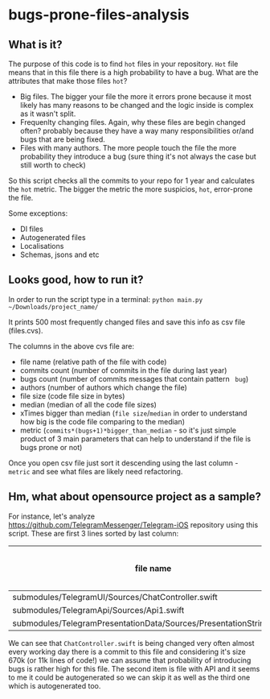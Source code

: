 # bugs-prone-files-analysis


## What is it?
The purpose of this code is to find `hot` files in your repository. `Hot` file means that in this file there is a high probability to have a bug. 
What are the attributes that make those files `hot`?
* Big files. The bigger your file the more it errors prone because it most likely has many reasons to be changed and the logic inside is complex as it wasn't split. 
* Frequenlty changing files. Again, why these files are begin changed often? probably because they have a way many responsibilities or/and bugs that are being fixed.
* Files with many authors. The more people touch the file the more probability they introduce a bug (sure thing it's not always the case but still worth to check) 

So this script checks all the commits to your repo for 1 year and calculates the `hot` metric. The bigger the metric the more suspicios, `hot`, error-prone the file.

Some exceptions:
* DI files
* Autogenerated files
* Localisations
* Schemas, jsons and etc


## Looks good, how to run it?
In order to run the script type in a terminal:
`python main.py ~/Downloads/project_name/`

It prints 500 most frequently changed files and save this info as csv file (files.cvs).

The columns in the above cvs file are:
* file name (relative path of the file with code) 
* commits count (number of commits in the file during last year)
* bugs count (number of commits messages that contain pattern ` bug`)
* authors (number of authors which change the file)
* file size (code file size in bytes)
* median (median of all the code file sizes)
* xTimes bigger than median (`file size`/`median` in order to understand how big is the code file comparing to the median)
* metric (`commits*(bugs+1)*bigger_than_median` - so it's just simple product of 3 main parameters that can help to understand if the file is bugs prone or not)

Once you open csv file just sort it descending using the last column - `metric` and see what files are likely need refactoring.


## Hm, what about opensource project as a sample?
For instance, let's analyze https://github.com/TelegramMessenger/Telegram-iOS repository using this script. These are first 3 lines sorted by last column: 

| file name        | commits count           | bugs count  | authors | file size | median | xTimes bigger than median | metric = commits*(bugs + 1)*bigger_than_median |
| ------------- |----- | ----- | ----- | ----- | ----- | ----- | ----- |
| submodules/TelegramUI/Sources/ChatController.swift | 211 | 1 | 2 | 670211 | 11810 | 56.7 | 23948.2 |
| submodules/TelegramApi/Sources/Api1.swift | 83 | 1 | 2 | 1097420 | 11810 | 92.9 | 15425.2 |
| submodules/TelegramPresentationData/Sources/PresentationStrings.swift | 163 | 1 | 2 | 421412 | 11810 | 35.68 | 11632.5 |

We can see that `ChatController.swift` is being changed very often almost every working day there is a commit to this file and considering it's size 670k (or 11k lines of code!) we can assume that probability of introducing bugs is rather high for this file. The second item is file with API and it seems to me it could be autogenerated so we can skip it as well as the third one which is autogenerated too.
